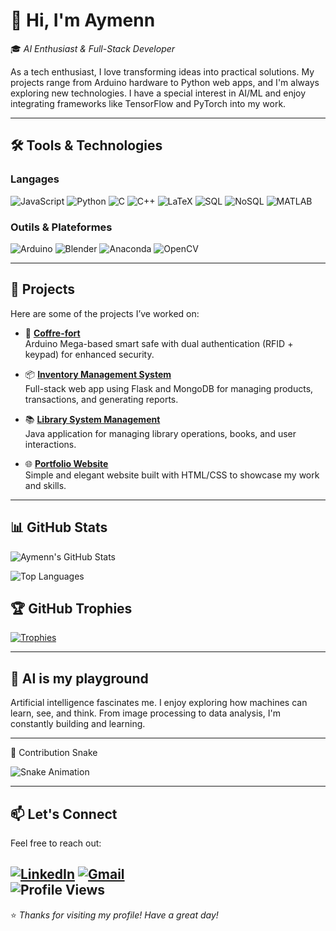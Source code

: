 # 👋 Hi, I'm Aymenn

🎓 *AI Enthusiast & Full-Stack Developer*

As a tech enthusiast, I love transforming ideas into practical solutions. My projects range from Arduino hardware to Python web apps, and I'm always exploring new technologies. I have a special interest in AI/ML and enjoy integrating frameworks like TensorFlow and PyTorch into my work.

---

## 🛠️ Tools & Technologies

### Langages

![JavaScript](https://img.shields.io/badge/JavaScript-ES6+-F7DF1E?logo=javascript&logoColor=white)
![Python](https://img.shields.io/badge/Python-3.9-3776AB?logo=python&logoColor=white)
![C](https://img.shields.io/badge/C-000000?logo=c&logoColor=white)
![C++](https://img.shields.io/badge/C++-00599C?logo=cplusplus&logoColor=white)
![LaTeX](https://img.shields.io/badge/LaTeX-008080?logo=latex&logoColor=white)
![SQL](https://img.shields.io/badge/SQL-4479A1?logo=postgresql&logoColor=white)
![NoSQL](https://img.shields.io/badge/NoSQL-00B2A9?logo=mongodb&logoColor=white)
![MATLAB](https://img.shields.io/badge/MATLAB-0076A8?logo=matlab&logoColor=white)

### Outils & Plateformes

![Arduino](https://img.shields.io/badge/Arduino-00979D?logo=arduino&logoColor=white)
![Blender](https://img.shields.io/badge/Blender-F5792A?logo=blender&logoColor=white)
![Anaconda](https://img.shields.io/badge/Anaconda-44A833?logo=anaconda&logoColor=white)
![OpenCV](https://img.shields.io/badge/OpenCV-5C3EE8?logo=opencv&logoColor=white)


---

## 🚀 Projects

Here are some of the projects I’ve worked on:

- 🔐 **[Coffre-fort](https://github.com/Aymenn-ux/coffre-fort)**  
  Arduino Mega-based smart safe with dual authentication (RFID + keypad) for enhanced security.

- 📦 **[Inventory Management System](https://github.com/Aymenn-ux/Inventory-Management-System)**  
  Full-stack web app using Flask and MongoDB for managing products, transactions, and generating reports.

- 📚 **[Library System Management](https://github.com/Aymenn-ux/Library-System-Management)**  
  Java application for managing library operations, books, and user interactions.

- 🌐 **[Portfolio Website](https://aymenn-ux.github.io/Aymenn-ux/)**  
  Simple and elegant website built with HTML/CSS to showcase my work and skills.

---


## 📊 GitHub Stats

![Aymenn's GitHub Stats](https://github-readme-stats.vercel.app/api?username=Aymenn-ux&show_icons=true&theme=radical&hide_border=true&rank_icon=percentile)

![Top Languages](https://github-readme-stats.vercel.app/api/top-langs/?username=Aymenn-ux&layout=compact&theme=radical&hide_border=true)

## 🏆 GitHub Trophies

[![Trophies](https://github-profile-trophy.vercel.app/?username=Aymenn-ux&theme=radical&no-frame=true&row=1&margin-w=15)](https://github.com/ryo-ma/github-profile-trophy)



---

## 🧠 AI is my playground

Artificial intelligence fascinates me. I enjoy exploring how machines can learn, see, and think. From image processing to data analysis, I'm constantly building and learning.

---
🐍 Contribution Snake

![Snake Animation](https://raw.githubusercontent.com/Aymenn-ux/Aymenn-ux/output/github-contribution-grid-snake.svg)

---
## 📫 Let's Connect

Feel free to reach out:


[![LinkedIn](https://img.shields.io/badge/LinkedIn-Connect-blue?logo=linkedin&logoColor=white)](https://www.linkedin.com/in/aymen-jabbar-b4a150340/) 
[![Gmail](https://img.shields.io/badge/Gmail-Email-D14836?logo=gmail&logoColor=white)](mailto:aymenjabbar17@gmail.com)  
![Profile Views](https://komarev.com/ghpvc/?username=Aymenn-ux)
---

⭐️ *Thanks for visiting my profile! Have a great day!*

